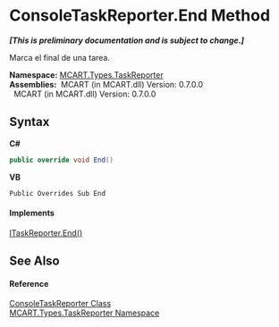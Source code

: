 # ConsoleTaskReporter.End Method 
 _**\[This is preliminary documentation and is subject to change.\]**_

Marca el final de una tarea.

**Namespace:**&nbsp;<a href="256f3901-18cb-eeca-835c-7de778822db3">MCART.Types.TaskReporter</a><br />**Assemblies:**&nbsp;&nbsp;MCART (in MCART.dll) Version: 0.7.0.0<br />&nbsp;&nbsp;MCART (in MCART.dll) Version: 0.7.0.0<br />

## Syntax

**C#**<br />
``` C#
public override void End()
```

**VB**<br />
``` VB
Public Overrides Sub End
```


#### Implements
<a href="81533883-3654-1bea-cf9b-35728d0f852d">ITaskReporter.End()</a><br />

## See Also


#### Reference
<a href="33ab697e-a7c6-ba80-19b2-ef4705632f90">ConsoleTaskReporter Class</a><br /><a href="256f3901-18cb-eeca-835c-7de778822db3">MCART.Types.TaskReporter Namespace</a><br />
